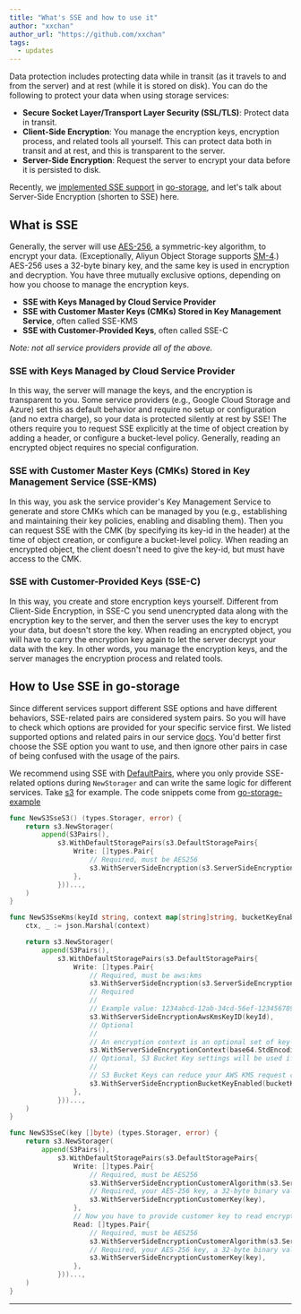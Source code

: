 ```yaml
---
title: "What's SSE and how to use it"
author: "xxchan"
author_url: "https://github.com/xxchan"
tags:
  - updates
---
```


Data protection includes protecting data while in transit (as it travels to and from the server) and at rest (while it is stored on disk). You can do the following to protect your data when using storage services:

- **Secure Socket Layer/Transport Layer Security (SSL/TLS)**: Protect data in transit.
- **Client-Side Encryption**: You manage the encryption keys, encryption process, and related tools all yourself. This can protect data both in transit and at rest, and this is transparent to the server.
- **Server-Side Encryption**: Request the server to encrypt your data before it is persisted to disk.

Recently, we [implemented SSE support](https://github.com/beyondstorage/go-storage/issues/523) in [go-storage][], and let's talk about Server-Side Encryption (shorten to SSE) here.

<!--truncate-->

## What is SSE

Generally, the server will use [AES-256][], a symmetric-key algorithm, to encrypt your data. (Exceptionally, Aliyun Object Storage supports [SM-4][].) AES-256 uses a 32-byte binary key, and the same key is used in encryption and decryption. You have three mutually exclusive options, depending on how you choose to manage the encryption keys.

- **SSE with Keys Managed by Cloud Service Provider**
- **SSE with Customer Master Keys (CMKs) Stored in Key Management Service**, often called SSE-KMS
- **SSE with Customer-Provided Keys**, often called SSE-C

*Note: not all service providers provide all of the above.*

### SSE with Keys Managed by Cloud Service Provider

In this way, the server will manage the keys, and the encryption is transparent to you. Some service providers (e.g., Google Cloud Storage and Azure) set this as default behavior and require no setup or configuration (and no extra charge), so your data is protected silently at rest by SSE! The others require you to request SSE explicitly at the time of object creation by adding a header, or configure a bucket-level policy. Generally, reading an encrypted object requires no special configuration.

### SSE with Customer Master Keys (CMKs) Stored in Key Management Service (SSE-KMS)

In this way, you ask the service provider's Key Management Service to generate and store CMKs which can be managed by you (e.g., establishing and maintaining their key policies, enabling and disabling them). Then you can request SSE with the CMK (by specifying its key-id in the header) at the time of object creation, or configure a bucket-level policy. When reading an encrypted object, the client doesn't need to give the key-id, but must have access to the CMK.

### SSE with Customer-Provided Keys (SSE-C)

In this way, you create and store encryption keys yourself. Different from Client-Side Encryption, in SSE-C you send unencrypted data along with the encryption key to the server, and then the server uses the key to encrypt your data, but doesn't store the key. When reading an encrypted object, you will have to carry the encryption key again to let the server decrypt your data with the key. In other words, you manage the encryption keys, and the server manages the encryption process and related tools.

## How to Use SSE in go-storage

Since different services support different SSE options and have different behaviors, SSE-related pairs are considered system pairs. So you will have to check which options are provided for your specific service first. We listed supported options and related pairs in our service [docs][]. You'd better first choose the SSE option you want to use, and then ignore other pairs in case of being confused with the usage of the pairs.

We recommend using SSE with [DefaultPairs][], where you only provide SSE-related options during `NewStorager` and can write the same logic for different services. Take [s3][] for example. The code snippets come from [go-storage-example][]

```go
func NewS3SseS3() (types.Storager, error) {
    return s3.NewStorager(
        append(S3Pairs(),
            s3.WithDefaultStoragePairs(s3.DefaultStoragePairs{
                Write: []types.Pair{
                    // Required, must be AES256
                    s3.WithServerSideEncryption(s3.ServerSideEncryptionAes256),
                },
            }))...,
    )
}

func NewS3SseKms(keyId string, context map[string]string, bucketKeyEnabled bool) (types.Storager, error) {
    ctx, _ := json.Marshal(context)

    return s3.NewStorager(
        append(S3Pairs(),
            s3.WithDefaultStoragePairs(s3.DefaultStoragePairs{
                Write: []types.Pair{
                    // Required, must be aws:kms
                    s3.WithServerSideEncryption(s3.ServerSideEncryptionAwsKms),
                    // Required
                    //
                    // Example value: 1234abcd-12ab-34cd-56ef-1234567890ab
                    s3.WithServerSideEncryptionAwsKmsKeyID(keyId),
                    // Optional
                    //
                    // An encryption context is an optional set of key-value pairs that can contain additional contextual information about the data. https://docs.aws.amazon.com/AmazonS3/latest/userguide/UsingKMSEncryption.html#encryption-context
                    s3.WithServerSideEncryptionContext(base64.StdEncoding.EncodeToString(ctx)),
                    // Optional, S3 Bucket Key settings will be used if this is not specified.
                    //
                    // S3 Bucket Keys can reduce your AWS KMS request costs by decreasing the request traffic from Amazon S3 to AWS KMS. https://docs.aws.amazon.com/AmazonS3/latest/userguide/UsingKMSEncryption.html#sse-kms-bucket-keys
                    s3.WithServerSideEncryptionBucketKeyEnabled(bucketKeyEnabled),
                },
            }))...,
    )
}

func NewS3SseC(key []byte) (types.Storager, error) {
    return s3.NewStorager(
        append(S3Pairs(),
            s3.WithDefaultStoragePairs(s3.DefaultStoragePairs{
                Write: []types.Pair{
                    // Required, must be AES256
                    s3.WithServerSideEncryptionCustomerAlgorithm(s3.ServerSideEncryptionAes256),
                    // Required, your AES-256 key, a 32-byte binary value
                    s3.WithServerSideEncryptionCustomerKey(key),
                },
                // Now you have to provide customer key to read encrypted data
                Read: []types.Pair{
                    // Required, must be AES256
                    s3.WithServerSideEncryptionCustomerAlgorithm(s3.ServerSideEncryptionAes256),
                    // Required, your AES-256 key, a 32-byte binary value
                    s3.WithServerSideEncryptionCustomerKey(key),
                },
            }))...,
    )
}
```

---

[go-storage]: https://github.com/beyondstorage/go-storage
[AES-256]: https://en.wikipedia.org/wiki/Advanced_Encryption_Standard
[SM-4]: https://en.wikipedia.org/wiki/SM4_(cipher)
[docs]: /docs/go-storage/services/index
[s3]: /docs/go-storage/services/s3#server-side-encryption-sse
[go-storage-example]: https://github.com/beyondstorage/go-storage-example
[DefaultPairs]: /docs/go-storage/pairs/index#default-pairs